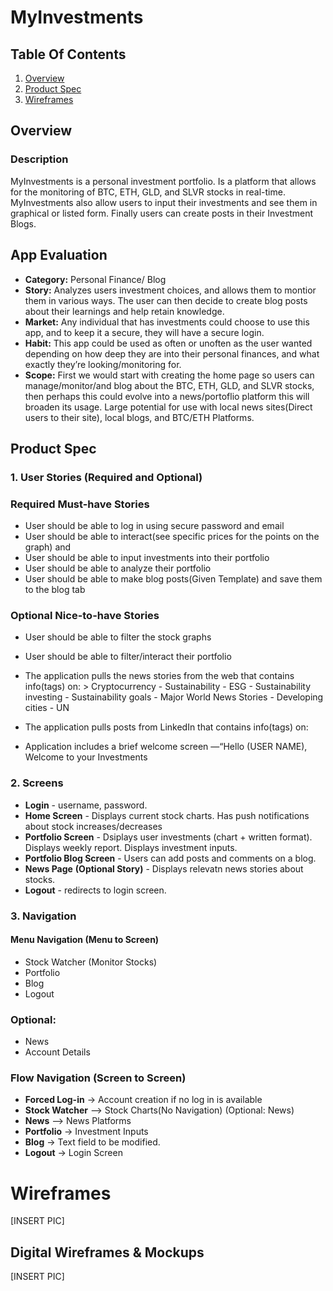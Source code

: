 # MyInvestments
## Table Of Contents
1. [Overview](#Overview)
2. [Product Spec](#Product-Spec)
3. [Wireframes](#Wireframes)


## Overview
### Description 
MyInvestments is a personal investment portfolio. Is a platform that allows for the monitoring of BTC, ETH, GLD, and SLVR stocks in real-time. MyInvestments also allow users to input their investments and see them in graphical or listed form. Finally users can create posts in their Investment Blogs.

## App Evaluation
- **Category:** Personal Finance/ Blog
- **Story:** Analyzes users investment choices, and allows them to montior them in various ways. The user can then decide to create blog posts about their learnings and help retain knowledge.
- **Market:** Any individual that has investments could choose to use this app, and to keep it a secure, they will have a secure login.
- **Habit:** This app could be used as often or unoften as the user wanted depending on how deep they are into their personal finances, and what exactly they’re looking/monitoring for.
- **Scope:** First we would start with creating the home page so users can manage/monitor/and blog about the BTC, ETH, GLD, and SLVR stocks, then perhaps this could evolve into a news/portoflio platform this will broaden its usage. Large potential for use with local news sites(Direct users to their site), local blogs, and BTC/ETH Platforms.

## Product Spec

### 1. User Stories (Required and Optional)

### Required Must-have Stories
- User should be able to log in using secure password and email
- User should be able to interact(see specific prices for the points on the graph) and 
- User should be able to input investments into their portfolio
- User should be able to analyze their portfolio
- User should be able to make blog posts(Given Template) and save them to the blog tab

### Optional Nice-to-have Stories
- User should be able to filter the stock graphs
- User should be able to filter/interact their portfolio
- The application pulls the news stories from the web that contains info(tags) on:
        > Cryptocurrency
        - Sustainability
        - ESG
        - Sustainability investing
        - Sustainability goals
        - Major World News Stories
        - Developing cities
        - UN

 - The application pulls posts from LinkedIn that contains info(tags) on:
 - Application includes a brief welcome screen —“Hello (USER NAME), Welcome to your Investments

### 2. Screens
- **Login** - username, password.
- **Home Screen** - Displays current stock charts. Has push notifications about stock increases/decreases
- **Portfolio Screen** - Dsiplays user investments (chart + written format). Displays weekly report. Displays investment inputs.
- **Portfolio Blog Screen** - Users can add posts and comments on a blog.
- **News Page** **(Optional Story)** - Displays relevatn news stories about stocks.
- **Logout** - redirects to login screen.

### 3. Navigation

#### Menu Navigation (Menu to Screen)
- Stock Watcher (Monitor Stocks)
- Portfolio
- Blog
- Logout

### Optional:
- News
- Account Details

### Flow Navigation (Screen to Screen)
- **Forced Log-in** -> Account creation if no log in is available
- **Stock Watcher** --> Stock Charts(No Navigation) (Optional: News)
- **News** --> News Platforms
- **Portfolio** -> Investment Inputs
- **Blog** -> Text field to be modified.
- **Logout** -> Login Screen

# Wireframes
[INSERT PIC]

## Digital Wireframes & Mockups
[INSERT PIC]

